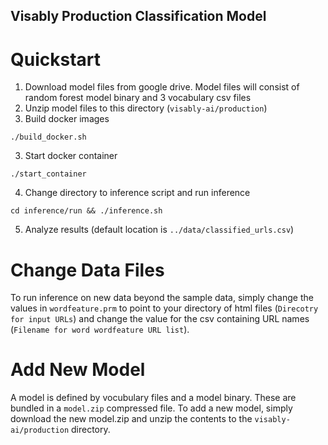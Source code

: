 ## Visably Production Classification Model

# Quickstart

1. Download model files from google drive. Model files will consist of random forest model binary and 3 vocabulary csv files
2. Unzip model files to this directory (`visably-ai/production`)
2. Build docker images
```
./build_docker.sh
```
3. Start docker container
```
./start_container
```
4. Change directory to inference script and run inference
```
cd inference/run && ./inference.sh
```
5. Analyze results (default location is `../data/classified_urls.csv`)

# Change Data Files
To run inference on new data beyond the sample data, simply change the values in `wordfeature.prm` to point to your directory of html files (`Direcotry for input URLs`) and change the value for the csv containing URL names (`Filename for word wordfeature URL list`).

# Add New Model
A model is defined by vocubulary files and a model binary. These are bundled in a `model.zip` compressed file. To add a new model, simply download the new model.zip and unzip the contents to the `visably-ai/production` directory.
